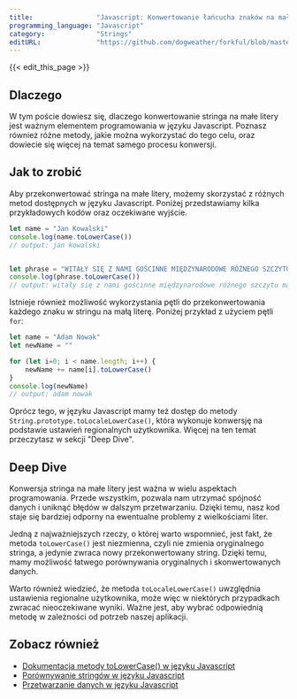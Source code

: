 ```yaml
---
title:                "Javascript: Konwertowanie łańcucha znaków na małe litery"
programming_language: "Javascript"
category:             "Strings"
editURL:              "https://github.com/dogweather/forkful/blob/master/content/pl/javascript/converting-a-string-to-lower-case.md"
---
```


{{< edit_this_page >}}

## Dlaczego

W tym poście dowiesz się, dlaczego konwertowanie stringa na małe litery jest ważnym elementem programowania w języku Javascript. Poznasz również różne metody, jakie można wykorzystać do tego celu, oraz dowiecie się więcej na temat samego procesu konwersji.

## Jak to zrobić

Aby przekonwertować stringa na małe litery, możemy skorzystać z różnych metod dostępnych w języku Javascript. Poniżej przedstawiamy kilka przykładowych kodów oraz oczekiwane wyjście.

```Javascript
let name = "Jan Kowalski"
console.log(name.toLowerCase())
// output: jan kowalski


let phrase = "WITAŁY SIĘ Z NAMI GOŚCINNE MIĘDZYNARODOWE RÓŻNEGO SZCZYTU MASSONALTY"
console.log(phrase.toLowerCase())
// output: witały się z nami gościnne międzynarodowe różnego szczytu massonalty
```

Istnieje również możliwość wykorzystania pętli do przekonwertowania każdego znaku w stringu na małą literę. Poniżej przykład z użyciem pętli `for`:

```Javascript
let name = "Adam Nowak"
let newName = ""

for (let i=0; i < name.length; i++) {
    newName += name[i].toLowerCase()
}
console.log(newName)
// output: adam nowak
```

Oprócz tego, w języku Javascript mamy też dostęp do metody `String.prototype.toLocaleLowerCase()`, która wykonuje konwersję na podstawie ustawień regionalnych użytkownika. Więcej na ten temat przeczytasz w sekcji "Deep Dive".

## Deep Dive

Konwersja stringa na małe litery jest ważna w wielu aspektach programowania. Przede wszystkim, pozwala nam utrzymać spójność danych i uniknąć błędów w dalszym przetwarzaniu. Dzięki temu, nasz kod staje się bardziej odporny na ewentualne problemy z wielkościami liter.

Jedną z najważniejszych rzeczy, o której warto wspomnieć, jest fakt, że metoda `toLowerCase()` jest niezmienna, czyli nie zmienia oryginalnego stringa, a jedynie zwraca nowy przekonwertowany string. Dzięki temu, mamy możliwość łatwego porównywania oryginalnych i skonwertowanych danych.

Warto również wiedzieć, że metoda `toLocaleLowerCase()` uwzględnia ustawienia regionalne użytkownika, może więc w niektórych przypadkach zwracać nieoczekiwane wyniki. Ważne jest, aby wybrać odpowiednią metodę w zależności od potrzeb naszej aplikacji.

## Zobacz również

- [Dokumentacja metody toLowerCase() w języku Javascript](https://developer.mozilla.org/pl/docs/Web/JavaScript/Referencje/Obiekty/String/toLocaleLowerCase)
- [Porównywanie stringów w języku Javascript](https://www.w3schools.com/js/js_comparisons.asp)
- [Przetwarzanie danych w języku Javascript](https://www.w3schools.com/js/js_data_types.asp)